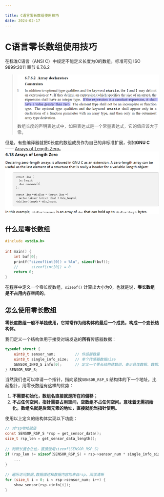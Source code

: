 ```yaml
---

title: C语言零长数组使用技巧
date: 2024-02-17
---
```

# C语言零长数组使用技巧

在标准C语言（ANSI C）中规定不能定义长度为0的数组。标准可见 ISO 9899:2011  章节 6.7.6.2

> ![](https://raw.githubusercontent.com/smilelc3/blog/main/images/C语言零长数组使用技巧/image.png)
> 数组长度的声明表达式中，如果表达式是一个常量表达式，它的值应该大于零。

但是，有些编译器就把0长度的数组成员作为自己的非标准扩展，例如**GNU C** —— [Arrays of Length Zero](https://gcc.gnu.org/onlinedocs/gcc/Zero-Length.html)。
![](https://raw.githubusercontent.com/smilelc3/blog/main/images/C语言零长数组使用技巧/1708158168447_image.png)

## 什么是零长数组

```c
#include <stdio.h>

int main() {
    int buf[0];
    printf("sizeof(int[0]) = %lu", sizeof(buf));
    //      sizeof(int[0]) = 0
    return 0;
}
```

在程序中定义一个零长度数组，`sizeof()` 计算出大小为0，也就是说，**零长数组是不占用内存空间的**。

## 怎么使用零长数组

**零长度数组一般不单独使用，它常常作为结构体的最后一个成员，构成一个变长结构体。**

我们定义一个结构体用于接受对端发送的**所有**传感器数据：
```c
typedef struct {
    uint8_t sensor_num;         // 传感器数量
    uint8_t single_info_size;   // 单个传感器数据size
    SENSOR_INFO_S info[0];      // 定义一个零长结构体数组，表示具体数据，数据大小 = sensor_num * sensor_info_size
} SENSOR_RSP_S;
```

当然我们也可以申请一个指针，指向紧挨`SENSOR_RSP_S` 结构体的下一个地址，比起指针，用零长数组有这样的优势：

1. **不需要初始化，数组名直接就是所在的偏移；**
2. **不占任何空间，指针需要占用空间，空数组不占任何空间。意味着无需初始化，数组名就是后面元素的地址，直接就能当指针使用。**

使用以上定义的结构体实现以下功能：
```c
// 对rsp地址赋值
const SENSOR_RSP_S *rsp = get_sensor_data();
size_t rsp_len = get_sensor_data_length();

// 判断长度合法性，直接使用sizeof(SENSOR_RSP_S)
if (rsp_len != sizeof(SENSOR_RSP_S) + rsp->sensor_num * single_info_size) {
    ...
}

// 遍历访问数据,数据描述和数据内容均来自rsp，阅读清晰
for (size_t i = 0; i < rsp->sensor_num; i++) {
    show_sensor(rsp->info[i]);
}
```